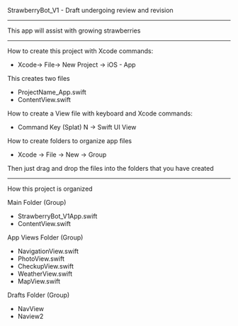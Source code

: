 StrawberryBot_V1 - Draft undergoing review and revision

- - - -

This app will assist with growing strawberries

- - - -

How to create this project with Xcode commands:

* Xcode-> File-> New Project -> iOS - App

This creates two files

* ProjectName_App.swift
* ContentView.swift
  
How to create a View file with keyboard and Xcode commands:

* Command Key (Splat) N -> Swift UI View

How to create folders to organize app files

* Xcode -> File -> New -> Group

Then just drag and drop the files into the folders that you have created

- - - -

How this project is organized

Main Folder (Group)
* StrawberryBot_V1App.swift
* ContentView.swift

App Views Folder (Group)
* NavigationView.swift
* PhotoView.swift
* CheckupView.swift
* WeatherView.swift
* MapView.swift

Drafts Folder (Group)
* NavView
* Naview2



